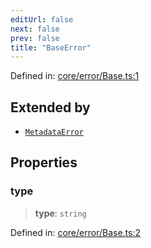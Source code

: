 ```yaml
---
editUrl: false
next: false
prev: false
title: "BaseError"
---
```


Defined in: [core/error/Base.ts:1](https://github.com/datisthq/dpkit/blob/5891634de8175d14853313e208ffbae144fd78eb/core/error/Base.ts#L1)

## Extended by

- [`MetadataError`](/reference/_dpkit/core/metadataerror/)

## Properties

### type

> **type**: `string`

Defined in: [core/error/Base.ts:2](https://github.com/datisthq/dpkit/blob/5891634de8175d14853313e208ffbae144fd78eb/core/error/Base.ts#L2)
